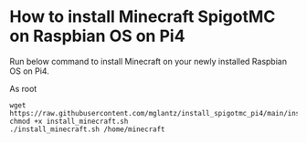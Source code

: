 # How to install Minecraft SpigotMC on Raspbian OS on Pi4

Run below command to install Minecraft on your newly installed Raspbian OS on Pi4.

As root
```
wget https://raw.githubusercontent.com/mglantz/install_spigotmc_pi4/main/install_minecraft.sh
chmod +x install_minecraft.sh
./install_minecraft.sh /home/minecraft
```

